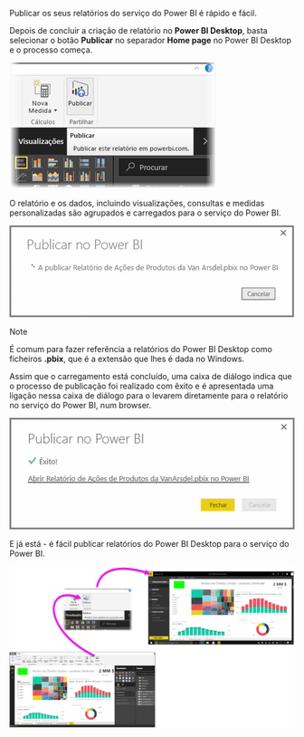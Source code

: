 Publicar os seus relatórios do serviço do Power BI é rápido e fácil.

Depois de concluir a criação de relatório no **Power BI Desktop**, basta selecionar o botão **Publicar** no separador **Home page** no Power BI Desktop e o processo começa.

![](media/4-1-publish-reports/4-1_1.png)

O relatório e os dados, incluindo visualizações, consultas e medidas personalizadas são agrupados e carregados para o serviço do Power BI.

![](media/4-1-publish-reports/4-1_2.png)

> [!NOTE]
> É comum para fazer referência a relatórios do Power BI Desktop como ficheiros **.pbix**, que é a extensão que lhes é dada no Windows.
> 

Assim que o carregamento está concluído, uma caixa de diálogo indica que o processo de publicação foi realizado com êxito e é apresentada uma ligação nessa caixa de diálogo para o levarem diretamente para o relatório no serviço do Power BI, num browser.

![](media/4-1-publish-reports/4-1_3.png)

E já está - é fácil publicar relatórios do Power BI Desktop para o serviço do Power BI.

![](media/4-1-publish-reports/4-1_4.png)

